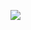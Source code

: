 
![](https://github.com/kim-jong-hak/Argorithm/blob/main/Union_Find_Argorithm/Union_Find_Mechanism.png?raw=true)
